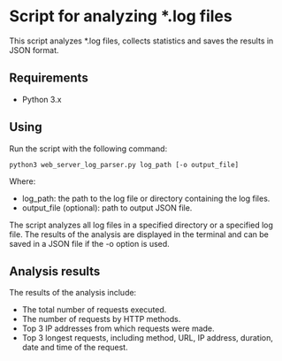 # Script for analyzing *.log files

This script analyzes *.log files, collects statistics and saves the results in JSON format.

## Requirements

- Python 3.x

## Using

Run the script with the following command:

```
python3 web_server_log_parser.py log_path [-o output_file]
```

Where:

- log_path: the path to the log file or directory containing the log files.
- output_file (optional): path to output JSON file.

The script analyzes all log files in a specified directory or a specified log file. The results of the analysis are
displayed in the terminal and can be saved in a JSON file if the -o option is used.

## Analysis results

The results of the analysis include:

- The total number of requests executed.
- The number of requests by HTTP methods.
- Top 3 IP addresses from which requests were made.
- Top 3 longest requests, including method, URL, IP address, duration, date and time of the request.
